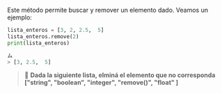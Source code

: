 Este método permite buscar y remover un elemento dado. 
Veamos un ejemplo:

``` python
lista_enteros = [3, 2, 2.5,  5]
lista_enteros.remove(2)
print(lista_enteros)

ム
> [3, 2.5,  5]
``` 

> :memo: **Dada la siguiente lista, elminá el elemento que no corresponda**<br>
**["string", "boolean", "integer", "remove()", "float" ]**